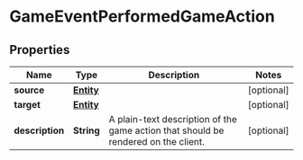 
# GameEventPerformedGameAction

## Properties
Name | Type | Description | Notes
------------ | ------------- | ------------- | -------------
**source** | [**Entity**](Entity.md) |  |  [optional]
**target** | [**Entity**](Entity.md) |  |  [optional]
**description** | **String** | A plain-text description of the game action that should be rendered on the client.  |  [optional]



